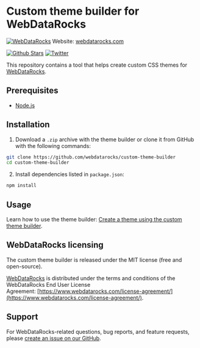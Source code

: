 # Custom theme builder for WebDataRocks
[![WebDataRocks](https://cdn.webdatarocks.com/readmes/main.png)](https://www.webdatarocks.com/)
Website: [webdatarocks.com](https://www.webdatarocks.com/)

[![Github Stars](https://img.shields.io/github/stars/webdatarocks?style=social)](https://github.com/webdatarocks) [![Twitter](https://img.shields.io/twitter/follow/WebDataRocks?style=social)](https://twitter.com/WebDataRocks)

This repository contains a tool that helps create custom CSS themes for [WebDataRocks](https://www.webdatarocks.com/).

## Prerequisites

- [Node.js](https://nodejs.org/en)

## Installation

1. Download a `.zip` archive with the theme builder or clone it from GitHub with the following commands:

```bash
git clone https://github.com/webdatarocks/custom-theme-builder
cd custom-theme-builder
```

2. Install dependencies listed in `package.json`: 

```bash
npm install
```

## Usage

Learn how to use the theme builder: [Create a theme using the custom theme builder](https://www.webdatarocks.com/doc/custom-report-themes/#custom-theme-builder).

## WebDataRocks licensing

The custom theme builder is released under the MIT license (free and open-source).

[WebDataRocks](https://www.webdatarocks.com/) is distributed under the terms and conditions of the WebDataRocks End User License Agreement: [https://www.webdatarocks.com/license-agreement/](https://www.webdatarocks.com/license-agreement/).

## Support

For WebDataRocks-related questions, bug reports, and feature requests, please [create an issue on our GitHub](https://github.com/WebDataRocks/web-pivot-table/issues).
